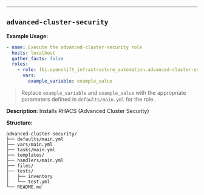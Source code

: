 ---

## `advanced-cluster-security`

**Example Usage:**

```yaml
- name: Execute the advanced-cluster-security role
  hosts: localhost
  gather_facts: false
  roles:
    - role: fbi.openshift_infrastructure_automation.advanced-cluster-security
      vars:
        example_variable: example_value
```

> Replace `example_variable` and `example_value` with the appropriate parameters defined in `defaults/main.yml` for the role.


**Description**: Installs RHACS (Advanced Cluster Security)

**Structure:**
```
advanced-cluster-security/
├── defaults/main.yml
├── vars/main.yml
├── tasks/main.yml
├── templates/
├── handlers/main.yml
├── files/
├── tests/
│   ├── inventory
│   └── test.yml
└── README.md
```